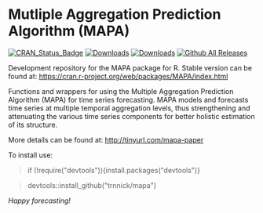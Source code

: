 Mutliple Aggregation Prediction Algorithm (MAPA)
=======
[![CRAN_Status_Badge](http://www.r-pkg.org/badges/version/MAPA)](https://CRAN.R-project.org/package=MAPA)
[![Downloads](http://cranlogs.r-pkg.org/badges/MAPA?color=brightgreen)](https://CRAN.R-project.org/package=MAPA)
[![Downloads](http://cranlogs.r-pkg.org/badges/grand-total/MAPA?color=brightgreen)](https://CRAN.R-project.org/package=MAPA)
[![Github All Releases](https://img.shields.io/github/downloads/atom/atom/total.svg)](http://cranlogs.r-pkg.org/badges/grand-total/MAPA)

Development repository for the MAPA package for R.
Stable version can be found at: https://cran.r-project.org/web/packages/MAPA/index.html

Functions and wrappers for using the Multiple Aggregation Prediction Algorithm (MAPA) for time series forecasting. MAPA models and forecasts time series at multiple temporal aggregation levels, thus strengthening and attenuating the various time series components for better holistic estimation of its structure. 

More details can be found at: http://tinyurl.com/mapa-paper


To install use:

> if (!require("devtools")){install.packages("devtools")}

> devtools::install_github("trnnick/mapa")

_Happy forecasting!_
